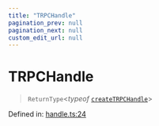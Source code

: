 ```yaml
---
title: "TRPCHandle"
pagination_prev: null
pagination_next: null
custom_edit_url: null
---
```


# TRPCHandle

> `ReturnType`<*typeof* [`createTRPCHandle`](../functions/createTRPCHandle.md)\>

Defined in:  [handle.ts:24](https://github.com/bevm0/trpc-svelte-toolbox/blob/916a475/packages/trpc-sveltekit/src/handle.ts#L24)
